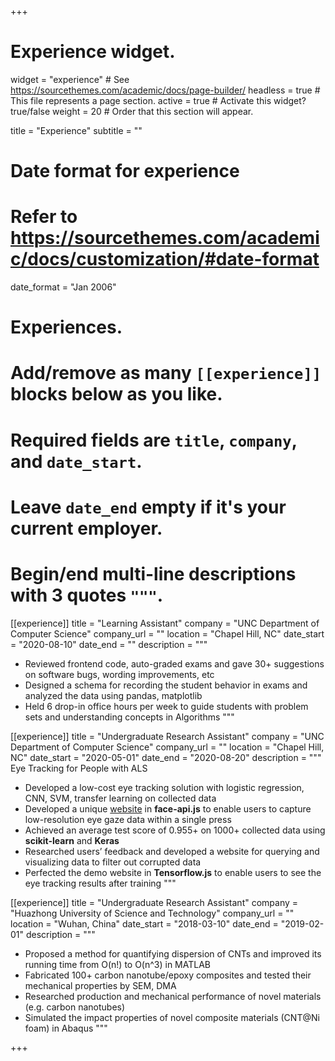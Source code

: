 +++
# Experience widget.
widget = "experience"  # See https://sourcethemes.com/academic/docs/page-builder/
headless = true  # This file represents a page section.
active = true  # Activate this widget? true/false
weight = 20  # Order that this section will appear.

title = "Experience"
subtitle = ""

# Date format for experience
#   Refer to https://sourcethemes.com/academic/docs/customization/#date-format
date_format = "Jan 2006"

# Experiences.
#   Add/remove as many `[[experience]]` blocks below as you like.
#   Required fields are `title`, `company`, and `date_start`.
#   Leave `date_end` empty if it's your current employer.
#   Begin/end multi-line descriptions with 3 quotes `"""`.

[[experience]]
  title = "Learning Assistant"
  company = "UNC Department of Computer Science"
  company_url = ""
  location = "Chapel Hill, NC"
  date_start = "2020-08-10"
  date_end = ""
  description = """  
  * Reviewed frontend code, auto-graded exams and gave 30+ suggestions on software bugs, wording improvements, etc
  *	Designed a schema for recording the student behavior in exams and analyzed the data using pandas, matplotlib
  *	Held 6 drop-in office hours per week to guide students with problem sets and understanding concepts in Algorithms
  """

[[experience]]
  title = "Undergraduate Research Assistant"
  company = "UNC Department of Computer Science"
  company_url = ""
  location = "Chapel Hill, NC"
  date_start = "2020-05-01"
  date_end = "2020-08-20"
  description = """  
  Eye Tracking for People with ALS
  * Developed a low-cost eye tracking solution with logistic regression, CNN, SVM, transfer learning on collected data
  * Developed a unique [website](https://patrickma.me/eye-collection/) in **face-api.js** to enable users to capture low-resolution eye gaze data within a single press
  * Achieved an average test score of 0.955+ on 1000+ collected data using **scikit-learn** and **Keras**
  * Researched users’ feedback and developed a website for querying and visualizing data to filter out corrupted data
  * Perfected the demo website in **Tensorflow.js** to enable users to see the eye tracking results after training
  """


[[experience]]
  title = "Undergraduate Research Assistant"
  company = "Huazhong University of Science and Technology"
  company_url = ""
  location = "Wuhan, China"
  date_start = "2018-03-10"
  date_end = "2019-02-01"
  description = """  
  * Proposed a method for quantifying dispersion of CNTs and improved its running time from O(n!) to O(n^3) in MATLAB
  * Fabricated 100+ carbon nanotube/epoxy composites and tested their mechanical properties by SEM, DMA
  * Researched production and mechanical performance of novel materials (e.g. carbon nanotubes)
  * Simulated the impact properties of novel composite materials (CNT@Ni foam) in Abaqus
  """


+++


